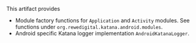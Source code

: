 This artifact provides 

  * Module factory functions for `Application` and `Activity` modules. See functions under `org.rewedigital.katana.android.modules`. 
  * Android specific Katana logger implementation `AndroidKatanaLogger`.
